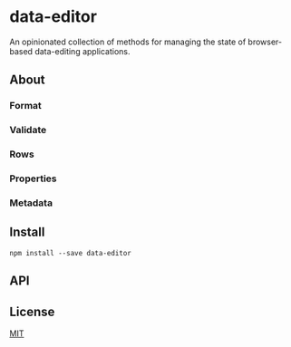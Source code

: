 # data-editor

An opinionated collection of methods for managing the state of browser-based data-editing applications.

## About

### Format

### Validate

### Rows

### Properties

### Metadata

## Install

```
npm install --save data-editor
```

## API

## License
[MIT](LICENSE.md)